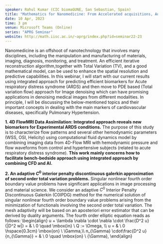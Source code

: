 ```yaml
---
speaker: Rahul Kumar (CIC biomaGUNE, San Sebastian, Spain)
title: "Mathematics for Nanomedicine: From Accelerated acquisitions, Advance Image Processing, to Patient Specific Models"
date: 10 Apr, 2023
time: 3 pm
venue: Microsoft Teams (Online)
series: "APRG Seminar"
website: http://math.iisc.ac.in/~aprg/index.php?id=seminar22-23
---
```


Nanomedicine is an offshoot of nanotechnology that involves many disciplines, including the manipulation and manufacturing
of materials, imaging, diagnosis, monitoring, and treatment.  An efficient iterative reconstruction algorithm,together with
Total Variation (TV), and a good mathematical model, can be used to enhance the spatial resolution and predictive capabilities.
In this webinar, I will start with our current results using integrated approach for predicting efficient biomarkers for Acute
respiratory distress syndrome (ARDS) and then move to PDE based (Total variation flow) approach for Image denoising which can
have promising applications in denoising medical images from different modalities. In principle, I will be discussing the
below-mentioned topics and their important concepts in dealing with the main markers of cardiovascular diseases, specifically
Pulmonary Hypertension. 

__1. 4D FlowMRI Data Assimilation: Integrated approach reveals new biomarkers for Experimental ARDS conditions.__
The purpose of this study is to characterize flow patterns and several other hemodynamic parameters (WSS, OSI, Helicity) using
computational fluid dynamics model by combining imaging data from 4D-Flow MRI with hemodynamic pressure and flow waveforms from
control and hypertensive subjects (related to acute respiratory distress syndrome).
__This work mainly concerns how to facilitate bench-bedside approach using integrated approach by combining CFD and AI.__

__2. An adaptive $C^0$ interior penalty discontinuous galerkin approximation of second order total variation problems.__
Singular nonlinear fourth order boundary value problems have significant applications in image processing and material science.
We consider an adaptive $C^0$ Interior Penalty Discontinuous Galerkin (C0IPDG) method for the numerical solution of singular
nonlinear fourth order boundary value problems arising from the minimization of functionals involving the second order total
variation. The mesh adaptivity will be  based on an aposteriori error estimator that can be derived by duality arguments. The
fourth order elliptic equation reads as follows:
\begin{align}
 u + \lambda \nabla \cdot \nabla \cdot \frac{D^2 u}{|D^2 w|} = & \ 0 \quad \mbox{in} \ Q := \Omega, \\\\
  u = & \ 0 \hspace{0.3cm} \mbox{on} \ \Gamma,\\\\
 n_{\Gamma} \cdot\frac{D^2 u} {n_{\Gamma}}  = & \ 0 \quad \mbox{on} \ {\Gamma}, 
\end{align}
